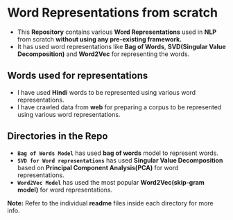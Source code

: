 # Word Representations from scratch
* This **Repository** contains various **Word Representations** used in **NLP** from scratch **without using any pre-existing framework.**
* It has used word representations like **Bag of Words**, **SVD(Singular Value Decomposition)** and **Word2Vec** for representing the words.

## Words used for representations
* I have used **Hindi** words to be represented using various word representations.
* I have crawled data from **web** for preparing a corpus to be represented using various word representations.

## Directories in the Repo
* **`Bag of Words Model`** has used **bag of words** model to represent words.
* **`SVD for Word representations`** has used **Singular Value Decomposition** based on **Principal Component Analysis(PCA)** for word representations.
* **`Word2Vec Model`** has used the most popular **Word2Vec(skip-gram model)** for word representations.

**Note:** Refer to the individual **readme** files inside each directory for more info.
